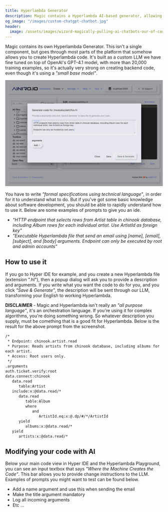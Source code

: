 ```yaml
---
title: Hyperlambda Generator
description: Magic contains a Hyperlambda AI-based generator, allowing you to create your backend APIs using natural language.
og_image: "/images/custom-chatgpt-chatbot.jpg"
header:
  image: /assets/images/wizard-magically-pulling-ai-chatbots-our-of-cauldron.webp
---
```


Magic contains its own Hyperlambda Generator. This isn't a single component, but goes through most parts of the platform that somehow allows you to create Hyperlambda code. It's built as a custom LLM we have fine tuned on top of OpenAI's GPT-4.1 model, with more than 20,000 training examples, so it's actually very strong on creating backend code, even though it's using a _"small base model"_.

![Screenshot of the Hyperlambda Generator creating an HTTP CRUD endpoint](/assets/images/hyperlambda-generator.png)

You have to write _"formal specifications using technical language"_, in order for it to understand what to do. But if you've got some basic knowledge about software development, you should be able to rapidly understand how to use it. Below are some examples of prompts to give you an ide.

* _"HTTP endpoint that selects rows from Artist table in chinook database, including Album rows for each individual artist. Use ArtistId as foreign key"_
* _"Executable Hyperlambda file that send an email using [name], [email], [subject], and [body] arguments. Endpoint can only be executed by root and admin accounts"_

## How to use it

If you go to Hyper IDE for example, and you create a new Hyperlambda file (extension ".hl"), then a popup dialog will ask you to provide a description and arguments. If you write what you want the code to do for you, and you click _"Save & Generate"_, the description will be sent through our LLM, transforming your English to working Hyperlambda.

**DISCLAIMER** - Magic and Hyperlambda isn't really an _"all purpose language"_, it's an orchestration language. If you're using it for complex algorithms, you're doing something wrong. So whatever description you supply, must be comething that is a good fit for Hyperlambda. Below is the result for the above prompt from the screenshot.

```hyperlambda
/*
 * Endpoint: chinook.artist.read
 * Purpose: Reads artists from chinook database, including albums for each artist.
 * Access: Root users only.
 */
.arguments
auth.ticket.verify:root
data.connect:chinook
   data.read
      table:Artist
   include:x:@data.read/*
      data.read
         table:Album
         where
            and
               ArtistId.eq:x:@.dp/#/*/ArtistId
      yield
         albums:x:@data.read/*
   yield
      artists:x:@data.read/*
```

## Modifying your code with AI

Below your main code view in Hyper IDE and the Hyperlambda Playground, you can see an input textbox that says _"Where the Machine Creates the Code"_. This bar allows you to provide change instructions to the LLM. Examples of prompts you might want to test can be found below.

* Add a name argument and use this when sending the email
* Make the title argument mandatory
* Log all incoming arguments
* Etc ...
